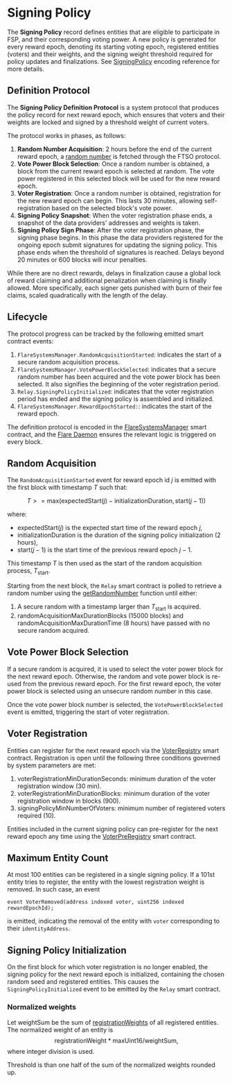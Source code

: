 # Signing Policy

The **Signing Policy** record defines entities that are eligible to participate in FSP, and their corresponding voting power.
A new policy is generated for every reward epoch, denoting its starting voting epoch, registered entities (voters) and their weights,
and the signing weight threshold required for policy updates and finalizations.
See [SigningPolicy](./Encoding.md/#signingpolicy) encoding reference for more details.

## Definition Protocol

The **Signing Policy Definition Protocol** is a system protocol that produces the policy record for next reward epoch, which ensures that voters and their weights are locked and signed by a threshold weight of current voters.

The protocol works in phases, as follows:

1. **Random Number Acquisition**: 2 hours before the end of the current reward epoch, a [random number](RandomNumber.md) is fetched through the FTSO protocol.
2. **Vote Power Block Selection**: Once a random number is obtained, a block from the current reward epoch is selected at random. The vote power registered in this selected block will be used for the new reward epoch.
3. **Voter Registration**: Once a random number is obtained, registration for the new reward epoch can begin. This lasts 30 minutes, allowing self-registration based on the selected block's vote power.
4. **Signing Policy Snapshot**: When the voter registration phase ends, a snapshot of the data providers' addresses and weights is taken.
5. **Signing Policy Sign Phase**: After the voter registration phase, the signing phase begins. In this phase the data providers registered for the ongoing epoch submit signatures for updating the signing policy. This phase ends when the threshold of signatures is reached. Delays beyond 20 minutes or 600 blocks will incur penalties.

While there are no direct rewards, delays in finalization cause a global lock of reward claiming and additional penalization when claiming is finally allowed. More specifically, each signer gets punished with burn of their fee claims, scaled quadratically with the length of the delay.

## Lifecycle

The protocol progress can be tracked by the following emitted smart contract events:

1. `FlareSystemsManager.RandomAcquisitionStarted`: indicates the start of a secure random acquisition process.
2. `FlareSystemsManager.VotePowerBlockSelected`: indicates that a secure random number has been acquired and the vote power block has been selected. 
It also signifies the beginning of the voter registration period.
3. `Relay.SigningPolicyInitialized`: indicates that the voter registration period has ended and the signing policy is assembled and initialized.
4. `FlareSystemsManager.RewardEpochStarted:`: indicates the start of the reward epoch.

The definition protocol is encoded in the [FlareSystemsManager](https://github.com/flare-foundation/flare-smart-contracts-v2/blob/main/contracts/protocol/implementation/FlareSystemsManager.sol#L257) smart contract, and the [Flare Daemon](Contracts/Daemon.md) ensures the relevant logic is triggered on every block.

## Random Acquisition

The `RandomAcquisitionStarted` event for reward epoch id $j$ is emitted with the first block with timestamp $T$ such that:

$$ T >= \mathrm{max}(\mathrm{expectedStart}(j)- \mathrm{initializationDuration}, \mathrm{start}(j-1)) $$

where:
- $\mathrm{expectedStart}(j)$ is the expected start time of the reward epoch $j$,
- $\mathrm{initializationDuration}$ is the duration of the signing policy initialization (2 hours),
- $\mathrm{start}(j-1)$ is the start time of the previous reward epoch $j-1$.

This timestamp $T$ is then used as the start of the random acquisition process, $T_\text{start}$.

Starting from the next block, the `Relay` smart contract is polled to retrieve a random number using the [getRandomNumber](./RandomNumber.md) function until either:

1) A secure random with a timestamp larger than $T_\text{start}$ is acquired.
2) $\mathrm{randomAcquisitionMaxDurationBlocks}$ (15000 blocks) and $\mathrm{randomAcquisitionMaxDurationTime}$ (8 hours) have passed with no secure random acquired.

## Vote Power Block Selection

If a secure random is acquired, it is used to select the voter power block for the next reward epoch. Otherwise, the random and vote power block is re-used from the previous reward epoch.
For the first reward epoch, the voter power block is selected using an unsecure random number in this case.

Once the vote power block number is selected, the `VotePowerBlockSelected` event is emitted, triggering the start of voter registration.

## Voter Registration

Entities can register for the next reward epoch via the [VoterRegistry](Voters.md#voterregistry) smart contract.
Registration is open until the following three conditions governed by system parameters are met:

1) $\mathrm{voterRegistrationMinDurationSeconds}$: minimum duration of the voter registration window (30 min).
2) $\mathrm{voterRegistrationMinDurationBlocks}$: minimum duration of the voter registration window in blocks (900).
3) $\mathrm{signingPolicyMinNumberOfVoters}$: minimum number of registered voters required (10).

Entities included in the current signing policy can pre-register for the next reward epoch any time using the [VoterPreRegistry](Voters.md#voterpreregistry) smart contract.

## Maximum Entity Count
At most 100 entities can be registered in a single signing policy. If a 101st entity tries to register, the entity with the lowest registration weight is removed. In such case, an event
```Solidity
event VoterRemoved(address indexed voter, uint256 indexed rewardEpochId);
```
is emitted, indicating the removal of the entity with `voter` corresponding to their `identityAddress`.

## Signing Policy Initialization

On the first block for which voter registration is no longer enabled, the signing policy for the next reward epoch is initialized, containing the chosen random seed and registered entities.
This causes the `SigningPolicyInitialized` event to be emitted by the `Relay` smart contract.

### Normalized weights

Let $\mathrm{weightSum}$ be the sum of [registrationWeights](Weighting.md#signing-weight) of all registered entities.
The normalized weight of an entity is
$$\mathrm{registrationWeight} * \mathrm{maxUint}16 /  \mathrm{weightSum},$$
where integer division is used.

Threshold is than one half of the sum of the normalized weights rounded up.